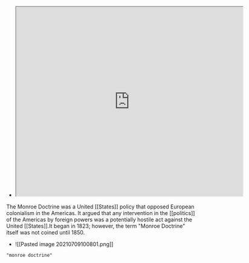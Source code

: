 - <iframe src="https://en.wikipedia.org/wiki/Monroe_Doctrine" width="600" height="500" ></iframe>
The Monroe Doctrine was a United [[States]] policy that opposed European colonialism in the Americas. It argued that any intervention in the [[politics]] of the Americas by foreign powers was a potentially hostile act against the United [[States]].It began in 1823; however, the term "Monroe Doctrine" itself was not coined until 1850.
- ![[Pasted image 20210709100801.png]]

```query
"monroe doctrine"
```